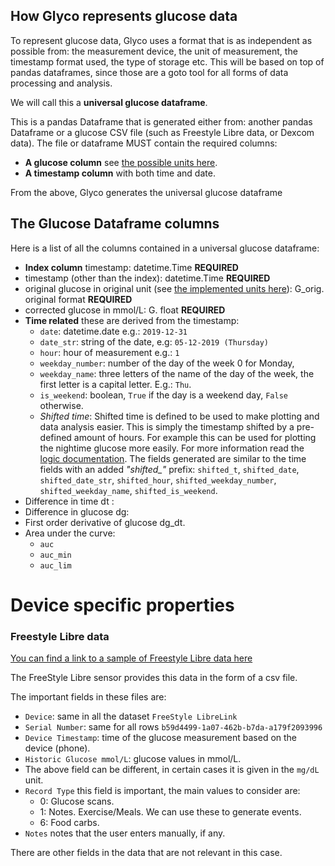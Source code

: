 ## How Glyco represents glucose data

To represent glucose data, Glyco uses a format that is as independent as possible from: the measurement device, the unit of measurement, the timestamp format used, the type of storage etc. 
This will be based on top of pandas dataframes, since those are a goto tool for all forms of data processing and analysis.

We will call this a **universal glucose dataframe**.

This is a pandas Dataframe that is generated either from: another pandas Dataframe or a glucose CSV file (such as Freestyle Libre data, or Dexcom data). The file or dataframe MUST contain the required columns:
* **A glucose column** see [the possible units here](./units.md).
* **A timestamp column** with both time and date.

From the above, Glyco generates the universal glucose dataframe

## The Glucose Dataframe columns
Here is a list of all the columns contained in a universal glucose dataframe:
* **Index column** timestamp: datetime.Time **REQUIRED**
* timestamp (other than the index): datetime.Time **REQUIRED**
* original glucose in original unit (see [the implemented units here](./units.md)): G_orig. original format **REQUIRED**
* corrected glucose in mmol/L: G. float **REQUIRED**
* **Time related** these are derived from the timestamp:
  * `date`: datetime.date  e.g.: `2019-12-31`
  * `date_str`: string of the date, e.g: `05-12-2019 (Thursday)`
  * `hour`: hour of measurement e.g.: `1`
  * `weekday_number`: number of the day of the week 0 for Monday, 
  * `weekday_name`: three letters of the name of the day of the week, the first letter is a capital letter. E.g.: `Thu`.
  * `is_weekend`: boolean, `True` if the day is a weekend day, `False` otherwise.
  * *Shifted time*: Shifted time is defined to be used to make plotting and data analysis easier. This is simply the timestamp shifted by a pre-defined amount of hours. For example this can be used for plotting the nightime glucose more easily. For more information read the [logic documentation](logic.md). The fields generated are similar to the time fields with an added *"shifted_"* prefix: `shifted_t`, `shifted_date`,  `shifted_date_str`, `shifted_hour`, `shifted_weekday_number`, `shifted_weekday_name`,  `shifted_is_weekend`.
* Difference in time dt :
* Difference in glucose dg:
* First order derivative of glucose dg_dt.
* Area under the curve:
  * `auc`
  * `auc_min`
  * `auc_lim`
# Device specific properties
### Freestyle Libre data 
[You can find a link to a sample of Freestyle Libre data here](../test/data/sample_glucose.csv)

The FreeStyle Libre sensor provides this data in the form of a csv file. 

The important fields in these files are:
* `Device`: same in all the dataset `FreeStyle LibreLink`
* `Serial Number`: same for all rows `b59d4499-1a07-462b-b7da-a179f2093996`
* `Device Timestamp`: time of the glucose measurement based on the device (phone).
* `Historic Glucose mmol/L`: glucose values in mmol/L.
* The above field can be different, in certain cases it is given in the `mg/dL` unit.
* `Record Type` this field is important, the main values to consider are:
  * 0: Glucose scans.
  * 1: Notes. Exercise/Meals. We can use these to generate events.
  * 6: Food carbs.
* `Notes` notes that the user enters manually, if any.

There are other fields in the data that are not relevant in this case.

